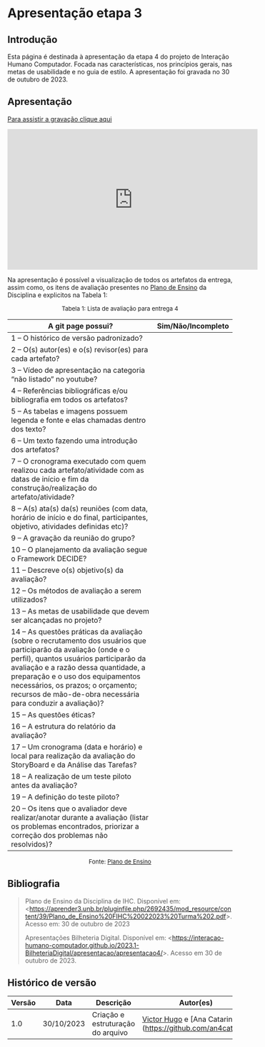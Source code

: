 # Apresentação etapa 3



## Introdução

Esta página é destinada à apresentação da etapa 4 do projeto de Interação Humano Computador. Focada nas características, nos princípios gerais, nas metas de usabilidade e no guia de estilo. A apresentação foi gravada no 30 de outubro de 2023.



## Apresentação

[Para assistir a gravação clique aqui](https://youtu.be/waJ1b1dTS3o?si=7xX-hzmBlwXs9BXL)

<center>

<iframe width="560" height="315" src="https://www.youtube.com/embed/waJ1b1dTS3o?si=9N_YxOdLdTBm-5-T" title="YouTube video player" frameborder="0" allow="accelerometer; autoplay; clipboard-write; encrypted-media; gyroscope; picture-in-picture; web-share" allowfullscreen></iframe>

</center>

Na apresentação é possível a visualização de todos os artefatos da entrega, assim como, os itens de avaliação presentes no [Plano de Ensino](https://aprender3.unb.br/pluginfile.php/2692435/mod_resource/content/39/Plano_de_Ensino%20FIHC%20022023%20Turma%202.pdf) da Disciplina e explicitos na Tabela 1:

<center>

<font size="2"><p style="text-align: center">Tabela 1: Lista de avaliação para entrega 4</p></font>

| A git page possui?                                                                                                                                                                                                                                                                                                                          | Sim/Não/Incompleto |
| ------------------------------------------------------------------------------------------------------------------------------------------------------------------------------------------------------------------------------------------------------------------------------------------------------------------------------------------- | ------------------ |
| 1 – O histórico de versão padronizado?                                                                                                                                                                                                                                                                                                      |                    |
| 2 – O(s) autor(es) e o(s) revisor(es) para cada artefato?                                                                                                                                                                                                                                                                                   |                    |
| 3 – Vídeo de apresentação na categoria “não listado” no youtube?                                                                                                                                                                                                                                                                            |                    |
| 4 – Referências bibliográficas e/ou bibliografia em todos os artefatos?                                                                                                                                                                                                                                                                     |                    |
| 5 – As tabelas e imagens possuem legenda e fonte e elas chamadas dentro dos texto?                                                                                                                                                                                                                                                          |                    |
| 6 – Um texto fazendo uma introdução dos artefatos?                                                                                                                                                                                                                                                                                          |                    |
| 7 – O cronograma executado com quem realizou cada artefato/atividade com as datas de início e fim da construção/realização do artefato/atividade?                                                                                                                                                                                           |                    |
| 8 – A(s) ata(s) da(s) reuniões (com data, horário de início e do final, participantes, objetivo, atividades definidas etc)?                                                                                                                                                                                                                 |                    |
| 9 – A gravação da reunião do grupo?                                                                                                                                                                                                                                                                                                         |                    |
| 10 – O planejamento da avaliação segue o Framework DECIDE?                                                                                                                                                                                                                                                                                  |                    |
| 11 – Descreve o(s) objetivo(s) da avaliação?                                                                                                                                                                                                                                                                                                |                    |
| 12 – Os métodos de avaliação a serem utilizados?                                                                                                                                                                                                                                                                                            |                    |
| 13 – As metas de usabilidade que devem ser alcançadas no projeto?                                                                                                                                                                                                                                                                           |                    |
| 14 – As questões práticas da avaliação (sobre o recrutamento dos usuários que participarão da avaliação (onde e o perfil), quantos usuários participarão da avaliação e a razão dessa quantidade, a preparação e o uso dos equipamentos necessários, os prazos; o orçamento; recursos de mão-de-obra necessária para conduzir a avaliação)? |                    |
| 15 – As questões éticas?                                                                                                                                                                                                                                                                                                                    |                    |
| 16 – A estrutura do relatório da avaliação?                                                                                                                                                                                                                                                                                                 |                    |
| 17 – Um cronograma (data e horário) e local para realização da avaliação do StoryBoard e da Análise das Tarefas?                                                                                                                                                                                                                            |                    |
| 18 – A realização de um teste piloto antes da avaliação?                                                                                                                                                                                                                                                                                    |                    |
| 19 – A definição do teste piloto?                                                                                                                                                                                                                                                                                                           |                    |
| 20 – Os itens que o avaliador deve realizar/anotar durante a avaliação (listar os problemas encontrados, priorizar a correção dos problemas não resolvidos)?                                                                                                                                                                                |                    |

<font size="2"><p style="text-align: center">Fonte: [Plano de Ensino](https://aprender3.unb.br/pluginfile.php/2692435/mod_resource/content/39/Plano_de_Ensino%20FIHC%20022023%20Turma%202.pdf)</p></font>

</center>



## Bibliografia

> Plano de Ensino da Disciplina de IHC. Disponível em: <<https://aprender3.unb.br/pluginfile.php/2692435/mod_resource/content/39/Plano_de_Ensino%20FIHC%20022023%20Turma%202.pdf>>. Acesso em: 30 de outubro de 2023
>
> Apresentações Bilheteria Digital. Disponível em: <<https://interacao-humano-computador.github.io/2023.1-BilheteriaDigital/apresentacao/apresentacao4/>>. Acesso em 30 de outubro de 2023.


## Histórico de versão

| Versão |    Data    | Descrição                         | Autor(es)                                                                                      | Revisor(es)                                    |
| ------ | :--------: | --------------------------------- | ---------------------------------------------------------------------------------------------- | ---------------------------------------------- |
| 1.0    | 30/10/2023 | Criação e estruturação do arquivo | [Victor Hugo](https://github.com/ViictorHugoo) e [Ana Catarina](https://github.com/an4catarina | [Pedro Henrique](https://github.com/pedro-hsf) |

